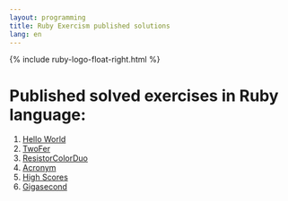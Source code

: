 ```yaml
---
layout: programming
title: Ruby Exercism published solutions
lang: en
---
```

{% include ruby-logo-float-right.html %}

# Published solved exercises in Ruby language:

<div class="row">
<!-- First Column -->
<div class="col">
  <ol start="1">
    <li><a href="https://exercism.io/tracks/ruby/exercises/hello-world/solutions/33981b57b47040ce886fd97b7e814591">Hello World</a></li>
    <li><a href="https://exercism.io/tracks/ruby/exercises/two-fer/solutions/caad469a736743c0ae3eaac79bca14a4">TwoFer</a></li>
    <li><a href="https://exercism.io/tracks/ruby/exercises/resistor-color-duo/solutions/56ed92dab5954f0a9a7e6b57979a813b">ResistorColorDuo</a></li>
    <li><a href="https://exercism.io/tracks/ruby/exercises/acronym/solutions/5cf1fe890a2447a4948e66cbea03e1cc">Acronym</a></li>
    <li><a href="https://exercism.io/tracks/ruby/exercises/high-scores/solutions/96c37b939a25446eb2c19d2e9a4773bf">High Scores</a></li>
    <li><a href="https://exercism.io/tracks/ruby/exercises/gigasecond/solutions/740502610c854c21ad59b2c2a9694d57">Gigasecond</a></li>
  </ol>
</div>
<!-- Second Column -->
<div class="col">
  <ol start="7">
  </ol>

</div>
<!-- Third Column -->
<div class="col">
  <ol start="13">
  </ol>
</div>

</div>

